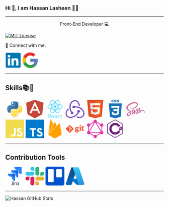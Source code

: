 ### Hi 👋, I am Hassan Lasheen 👨‍💻
___
<p align="center">
Front-End Developer 💻
</p>

[![MIT License](https://img.shields.io/github/followers/HassanLasheenn?style=social)](https://img.shields.io/github/followers/HassanLasheenn?style=social)


💬 Connect with me:

[<img src='https://github.com/devicons/devicon/blob/master/icons/linkedin/linkedin-original.svg' alt='linkedin' width='50' />](https://www.linkedin.com/in/hassan-lasheen-25aa961a2/)
[<img src='https://github.com/devicons/devicon/blob/master/icons/google/google-original.svg' alt='google' width='50' />](hlasheen21@gmail.com)

___

## Skills📚📝

<p float="left">
  <img src="https://github.com/devicons/devicon/blob/master/icons/python/python-original.svg" width="60" />
  <img src="https://github.com/devicons/devicon/blob/master/icons/angularjs/angularjs-plain.svg" width="60"/>
  <img src="https://github.com/devicons/devicon/blob/master/icons/react/react-original-wordmark.svg" width="60" />
  <img src="https://github.com/devicons/devicon/blob/master/icons/redux/redux-original.svg" width="60" /> 
  <img src="https://github.com/devicons/devicon/blob/master/icons/html5/html5-original.svg" width="60" />
  <img src="https://github.com/devicons/devicon/blob/master/icons/css3/css3-plain-wordmark.svg" width="60" />
  <img src="https://github.com/devicons/devicon/blob/master/icons/sass/sass-original.svg" width="60" />
  <img src="https://github.com/devicons/devicon/blob/master/icons/javascript/javascript-plain.svg" width="60" />
  <img src="https://github.com/devicons/devicon/blob/master/icons/typescript/typescript-original.svg" width="60" />
  <img src="https://github.com/devicons/devicon/blob/master/icons/firebase/firebase-plain.svg" width="60" />
  <img src="https://github.com/devicons/devicon/blob/master/icons/git/git-plain-wordmark.svg" width="60" />
  <img src="https://github.com/devicons/devicon/blob/master/icons/graphql/graphql-plain.svg" width="60" />
  <img src="https://github.com/devicons/devicon/blob/master/icons/csharp/csharp-line.svg" width="60" />
  
</p>

___

## Contribution Tools 
<p float="left"> 
  <img src="https://github.com/devicons/devicon/blob/master/icons/jira/jira-original-wordmark.svg" width="60" />
  <img src="https://github.com/devicons/devicon/blob/master/icons/slack/slack-original.svg" width="60" />
  <img src="https://github.com/devicons/devicon/blob/master/icons/trello/trello-plain.svg" width="60" />
  <img src="https://github.com/devicons/devicon/blob/master/icons/azure/azure-original.svg" width="60" />
</p>

___

![Hassan GitHub Stats](https://github-readme-stats.vercel.app/api?username=hassanlasheenn&show_icons=true)
  
